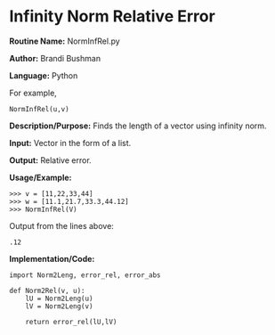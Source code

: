 # Infinity Norm Relative Error

**Routine Name:**           NormInfRel.py

**Author:** Brandi Bushman

**Language:** Python

For example,

    NormInfRel(u,v)


**Description/Purpose:** Finds the length of a vector using infinity norm.

**Input:** Vector in the form of a list. 

**Output:**  Relative error. 

**Usage/Example:**
~~~
>>> v = [11,22,33,44]
>>> w = [11.1,21.7,33.3,44.12]
>>> NormInfRel(V)
~~~      
Output from the lines above:
~~~
.12
~~~

**Implementation/Code:**
 
~~~
import Norm2Leng, error_rel, error_abs

def Norm2Rel(v, u):
    lU = Norm2Leng(u)
    lV = Norm2Leng(v)

    return error_rel(lU,lV)
                

~~~
